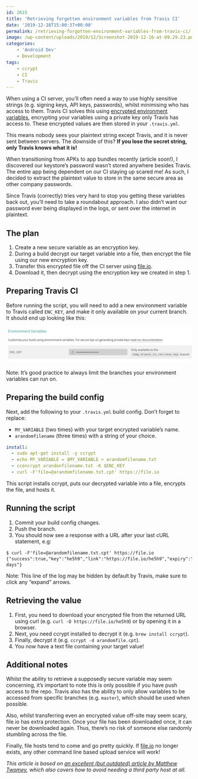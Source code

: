 ```yaml
---
id: 2615
title: 'Retrieving forgotten environment variables from Travis CI'
date: '2019-12-18T15:00:37+00:00'
permalink: /retrieving-forgotten-environment-variables-from-travis-ci/
image: /wp-content/uploads/2019/12/Screenshot-2019-12-16-at-09.29.23.png
categories:
    - 'Android Dev'
    - Development
tags:
    - ccrypt
    - CI
    - Travis
---
```


When using a CI server, you’ll often need a way to use highly sensitive strings (e.g. signing keys, API keys, passwords), whilst minimising who has access to them. Travis CI solves this using [encrypted environment variables](https://docs.travis-ci.com/user/environment-variables/#Encrypted-Variables), encrypting your variables using a private key only Travis has access to. These encrypted values are then stored in your `.travis.yml`.

This means nobody sees your plaintext string except Travis, and it is never sent between servers. The downside of this? **If you lose the secret string, only Travis knows what it is!**

When transitioning from APKs to app bundles recently (article soon!), I discovered our keystore’s password wasn’t stored anywhere besides Travis. The entire app being dependent on our CI staying up scared me! As such, I decided to extract the plaintext value to store in the same secure area as other company passwords.

Since Travis (correctly) tries very hard to stop you getting these variables back out, you’ll need to take a roundabout approach. I also didn’t want our password ever being displayed in the logs, or sent over the internet in plaintext.

## The plan

1. Create a new secure variable as an encryption key.
2. During a build decrypt our target variable into a file, then encrypt the file using our new encryption key.
3. Transfer this encrypted file off the CI server using [file.io](https://file.io).
4. Download it, then decrypt using the encryption key we created in step 1.

## Preparing Travis CI

Before running the script, you will need to add a new environment variable to Travis called `ENC_KEY`, and make it only available on your current branch. It should end up looking like this:

[![](/wp-content/uploads/2019/12/Screenshot-2019-12-16-at-08.41.10.png)](/wp-content/uploads/2019/12/Screenshot-2019-12-16-at-08.41.10.png)

Note: It’s good practice to always limit the branches your environment variables can run on.

## Preparing the build config

Next, add the following to your `.travis.yml` build config. Don’t forget to replace:

- `MY_VARIABLE` (two times) with your target encrypted variable’s name.
- `arandomfilename` (three times) with a string of your choice.

```yaml
install:
  - sudo apt-get install -y ccrypt
  - echo MY_VARIABLE = $MY_VARIABLE > arandomfilename.txt
  - ccencrypt arandonfilename.txt -K $ENC_KEY
  - curl -F'file=@arandomfilename.txt.cpt' https://file.io
```

This script installs ccrypt, puts our decrypted variable into a file, encrypts the file, and hosts it.

## Running the script

1. Commit your build config changes.
2. Push the branch.
3. You should now see a response with a URL after your last cURL statement, e.g:

```text
$ curl -F'file=@arandomfilename.txt.cpt' https://file.io
{"success":true,"key":"he5h9","link":"https://file.io/he5h9","expiry":"14 days"}
```

Note: This line of the log may be hidden by default by Travis, make sure to click any “expand” arrows.

## Retrieving the value

1. First, you need to download your encrypted file from the returned URL using curl (e.g. `curl -O https://file.io/he5h9`) or by opening it in a browser.
2. Next, you need ccrypt installed to decrypt it (e.g. `brew install ccrypt`).
3. Finally, decrypt it (e.g. `ccrypt -d arandomfile.cpt`).
4. You now have a text file containing your target value!

## Additional notes

Whilst the ability to retrieve a supposedly secure variable may seem concerning, it’s important to note this is only possible if you have push access to the repo. Travis also has the ability to only allow variables to be accessed from specific branches (e.g. `master`), which should be used when possible.

Also, whilst transferring even an encrypted value off-site may seem scary, file.io has extra protection. Once your file has been downloaded once, it can never be downloaded again. Thus, there’s no risk of someone else randomly stumbling across the file.

Finally, file hosts tend to come and go pretty quickly. If [file.io](https://file.io) no longer exists, any other command line based upload service will work!

*This article is based on [an excellent (but outdated) article by Matthew Twomey](https://www.topcoder.com/recover-lost-travisci-variables-two-ways/), which also covers how to avoid needing a third party host at all.*